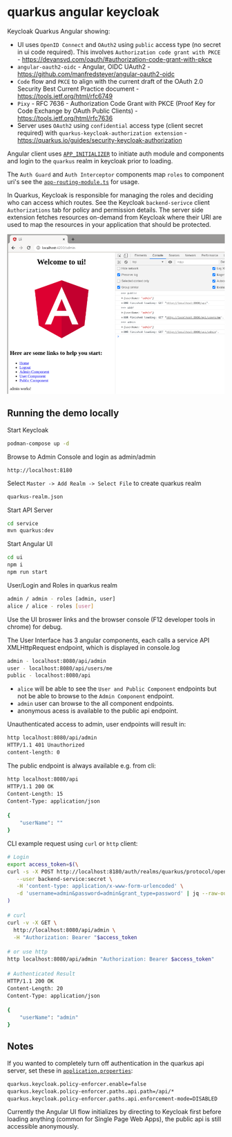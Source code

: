 # quarkus angular keycloak

Keycloak Quarkus Angular showing:

- UI uses `OpenID Connect` and `OAuth2` using `public` access type (no secret in ui code required). This involves `Authorization code grant with PKCE` - https://devansvd.com/oauth/#authorization-code-grant-with-pkce
- `angular-oauth2-oidc` - Angular, OIDC UAuth2 - https://github.com/manfredsteyer/angular-oauth2-oidc
- `Code` flow and `PKCE` to align with the current draft of the OAuth 2.0 Security Best Current Practice document - https://tools.ietf.org/html/rfc6749
- `Pixy` - RFC 7636 - Authorization Code Grant with PKCE (Proof Key for Code Exchange by OAuth Public Clients) - https://tools.ietf.org/html/rfc7636
- Server uses `OAuth2` using `confidential` access type (client secret required) with `quarkus-keycloak-authorization extension` - https://quarkus.io/guides/security-keycloak-authorization

Angular client uses [`APP_INITIALIZER`](ui/src/app/auth.config.module.ts) to initiate auth module and components and login to the `quarkus` realm in keycloak prior to loading.

The `Auth Guard` and `Auth Interceptor` components map `roles` to component uri's see the [`app-routing-module.ts`](ui/src/app/app-routing.module.ts) for usage.

In Quarkus, Keycloak is responsible for managing the roles and deciding who can access which routes. See the Keycloak `backend-serivce` client `Authorizations` tab for policy and permission details. The server side extension fetches resources on-demand from Keycloak where their URI are used to map the resources in your application that should be protected.

![images/ui-keycloak.png](images/ui-keycloak.png)

## Running the demo locally

Start Keycloak
```bash
podman-compose up -d
```

Browse to Admin Console and login as admin/admin
```
http://localhost:8180
```

Select `Master -> Add Realm -> Select File` to create quarkus realm
```bash
quarkus-realm.json
```

Start API Server
```bash
cd service
mvn quarkus:dev
```

Start Angular UI
```bash
cd ui
npm i
npm run start
```

User/Login and Roles in quarkus realm
```bash
admin / admin - roles [admin, user]
alice / alice - roles [user]
```

Use the UI broswer links and the browser console (F12 developer tools in chrome) for debug.

The User Interface has 3 angular components, each calls a service API XMLHttpRequest endpoint, which is displayed in console.log
```bash
admin - localhost:8080/api/admin
user - localhost:8080/api/users/me
public - localhost:8080/api
```

- `alice` will be able to see the `User and Public Component` endpoints but not be able to browse to the `Admin Component` endpoint. 
- `admin` user can browse to the all component endpoints.
- anonymous acess is available to the public api endpoint.

Unauthenticated access to admin, user endpoints will result in:
```bash
http localhost:8080/api/admin
HTTP/1.1 401 Unauthorized
content-length: 0
```

The public endpoint is always available e.g. from cli:
```bash
http localhost:8080/api
HTTP/1.1 200 OK
Content-Length: 15
Content-Type: application/json

{
    "userName": ""
}
```

CLI example request using `curl` or `http` client:
```bash
# Login
export access_token=$(\
curl -s -X POST http://localhost:8180/auth/realms/quarkus/protocol/openid-connect/token \
   --user backend-service:secret \
   -H 'content-type: application/x-www-form-urlencoded' \
   -d 'username=admin&password=admin&grant_type=password' | jq --raw-output '.access_token'
)

# curl
curl -v -X GET \
  http://localhost:8080/api/admin \
  -H "Authorization: Bearer "$access_token

# or use http
http localhost:8080/api/admin "Authorization: Bearer $access_token"

# Authenticated Result
HTTP/1.1 200 OK
Content-Length: 20
Content-Type: application/json

{
    "userName": "admin"
}
```

## Notes

If you wanted to completely turn off authentication in the quarkus api server, set these in [`application.properties`](service/src/main/resources/application.properties):
```bash
quarkus.keycloak.policy-enforcer.enable=false
quarkus.keycloak.policy-enforcer.paths.api.path=/api/*
quarkus.keycloak.policy-enforcer.paths.api.enforcement-mode=DISABLED
```

Currently the Angular UI flow initializes by directing to Keycloak first before loading anything (common for Single Page Web Apps), the public api is still accessible anonymously.
